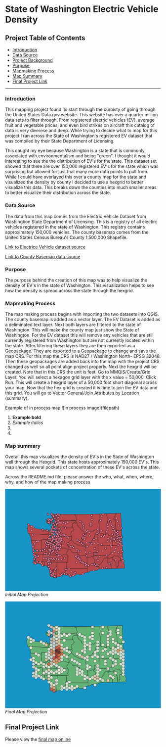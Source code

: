 # State of Washington Electric Vehicle Density

## Project Table of Contents

- [Introduction](#introduction)
- [Data Source](#data-source)
- [Project Background](#project-background)
- [Purpose](#purpose)
- [Mapmaking Process](#mapmaking-process)
- [Map Summary](#map-summary)
- [Final Project Link](#final-project-link)



***
### Introduction 
<p> This mapping project found its start through the curoisty of going through the United States Data.gov website. This website has over a quarter million data sets to filter through. From registered electric vehicles (EV), average fruit and vegetable prices, and even bird strikes on aircraft this catalog of data is very diverese and deep. While trying to decide what to map for this project I ran across the State of Washington's registered EV dataset that was compiled by their State Department of Licensing. 

This caught my eye because Washington is a state that is commonly associated with environmentalism and being "green". I thought it would interesting to see the the distribution of EV's for the state. This dataset set showed that there are over 150,000 registered EV's for the state which was surprising but allowed for just that many more data points to pull from. While I could have overlayed this over a county map for the state and visualized the density by county I decided to use a hexgrid to better visualize this data. This breaks down the counties into much smaller areas to better visualize their distribution across the state. </p>

### Data Source
<p>The data from this map comes from the Electric Vehicle Dataset from Washingtion State Department of Licensing. This is a registry of all electirc vehicles registered in the state of Washington. This registry contains approximately 150,000 vehicles. 
The county basemap comes from the United States Census Bureau's  County 1:500,000 Shapefile.</p>

[Link to Electrice Vehicle dataset source](https://catalog.data.gov/dataset/electric-vehicle-population-data)

[Link to County Basemap data source](https://www.census.gov/geographies/mapping-files/time-series/geo/cartographic-boundary.html)



<p></p>

### Purpose
<p> The purpose behind the creation of this map was to help visualize the density of EV's in the state of Washington. This visualization helps to see how the density is spread across the state through the hexgrid. </p>

### Mapmaking Process
<p> The map making process begins with importing the two datasets into QGIS. The county basemap is added as a vector layer. The EV Dataset is added as a deliminated text layer. Next both layers are filtered to the state of Washington. This will make the county map just show the State of Washington. For the EV dataset this will remove any vehicles that are still currently registered from Washington but are not currently located within the state. After filtering these layers they are then exported as a Geopackage. They are exported to a Geopackage to change and save the map CRS. For this map the CRS is NAD27 / Washington North- EPSG 32048. Then these geopackages are added back into the map with the project CRS changed as well so all point align project properly. Next the hexgrid will be created. Note that in this CRS the unit is feet. Go to MMQIS/Create/Grid Layer. You will select a hexagon grid layer with the x value = 50,000. Click Run. This will create a hexgrid layer of a 50,000 foot short diagonal across your map. Now that the hex grid is created it is time to join the EV data and this grid. You will go to Vector General/Join Attributes by Location (summary). </p>
Example of in process map ![in process image](filepath)

1. **Example bold**
2. *Example italics*
3. 
4. 

### Map summary
<p>Overall this map visualizes the density of EV's in the State of Washington well through the Hexgrid. This state hosts approximately 150,000 EV's. This map shows several pockets of concentration of these EV's across the state.  </p>
Across the README.md file, please answer the who, what, when, where, why, and how of the map making process

![Intial Map Projection](/Graphics/intialprojection.PNG)   
*Initial Map Projection*

![Final Map Projection](/Graphics/finalprojection.PNG)   
*Final Map Projection*


## Final Project Link

Please view the [final map online](https://github.com/mahannae/mahannaeFinal/blob/main/index.html)